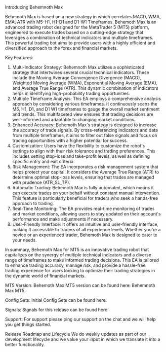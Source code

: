 Introducing Behemnoth Max

Behemoth Max is based on a new strategy in which correlates MACD, WMA, EMA, ATR with M5-H1, H1-D1 and D1-W1 Timeframes.
Behemoth Max is an advanced trading robot designed for the MetaTrader 5 (MT5) platform, engineered to execute trades based on a cutting-edge strategy that leverages a combination of technical indicators and multiple timeframes. This powerful trading bot aims to provide users with a highly efficient and diversified approach to the forex and financial markets.

Key Features:
1. Multi-Indicator Strategy: Behemnoth Max utilizes a sophisticated strategy that intertwines several crucial technical indicators. These include the Moving Average Convergence Divergence (MACD), Weighted Moving Average (WMA), Exponential Moving Average (EMA), and Average True Range (ATR). This dynamic combination of indicators helps in identifying high-probability trading opportunities.
2. Multiple Timeframe Analysis: This EA employs a comprehensive analysis approach by considering various timeframes. It continuously scans the M5, H1, D1, and D1 W1 timeframes to gauge the overall market sentiment and trends. This multifaceted view ensures that trading decisions are well-informed and adaptable to changing market conditions.
3. Enhanced Accuracy: Behemoth Max's strategy is designed to increase the accuracy of trade signals. By cross-referencing indicators and data from multiple timeframes, it aims to filter out false signals and focus on trading opportunities with a higher potential for success.
4. Customization: Users have the flexibility to customize the robot's settings to align with their risk tolerance and trading preferences. This includes setting stop-loss and take-profit levels, as well as defining specific entry and exit criteria.
5. Risk Management: The EA incorporates a risk management system that helps protect your capital. It considers the Average True Range (ATR) to determine optimal stop-loss levels, ensuring that trades are managed with prudence (ATR_SL_TP).
6. Automatic Trading: Behemoth Max is fully automated, which means it can execute trades on your behalf without constant manual intervention. This feature is particularly beneficial for traders who seek a hands-free approach to trading.
7. Real-Time Monitoring: The EA provides real-time monitoring of trades and market conditions, allowing users to stay updated on their account's performance and make adjustments if necessary.
8. User-Friendly Interface: It offers an intuitive and user-friendly interface, making it accessible to traders of all experience levels. Whether you're a novice or an experienced trader, Behemoth Max is designed to cater to your needs.

In summary, Behemoth Max for MT5 is an innovative trading robot that capitalizes on the synergy of multiple technical indicators and a diverse range of timeframes to make informed trading decisions. 
This EA is tailored to enhance trading accuracy, manage risk, and provide a hassle-free trading experience for users looking to optimize their trading strategies in the dynamic world of financial markets.

MT5 Version:
Behemoth Max MT5 version can be found here: Behemnoth Max MT5.

Config Sets:
Initial Config Sets can be found here.

Signals:
Signals for this release can be found here.

Support:
For support please ping our support on the chat and we will help you get things started.

Release Roadmap and Lifecycle
We do weekly updates as part of our development lifecycle and we value your input in which we translate it into a better functionality.